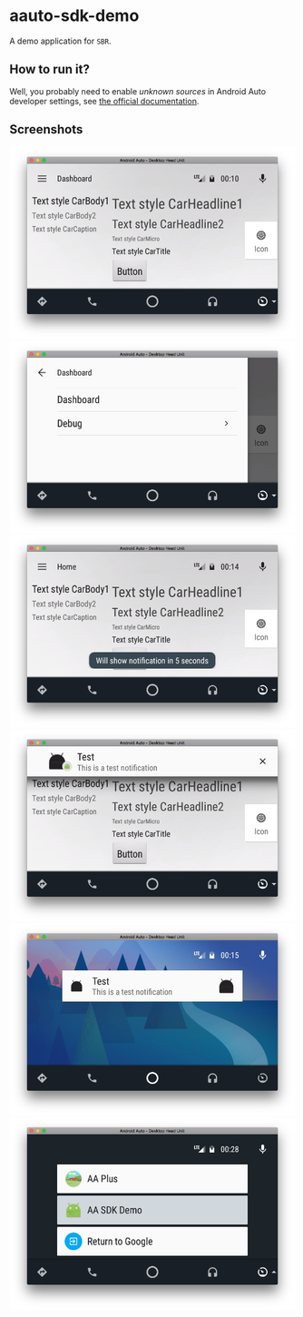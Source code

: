# aauto-sdk-demo

A demo application for ``SBR``.

## How to run it?

Well, you probably need to enable _unknown sources_ in Android Auto
developer settings, see [the official documentation](https://developer.android.com/training/auto/testing/index.html).

## Screenshots

![screenshot](media/screenshot1.png)
![screenshot](media/screenshot2.png)
![screenshot](media/screenshot3.png)
![screenshot](media/screenshot4.png)
![screenshot](media/screenshot5.png)
![screenshot](media/screenshot6.png)
